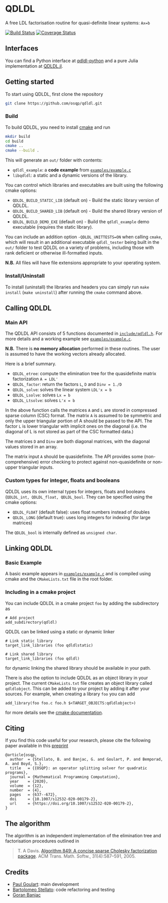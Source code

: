 # QDLDL
A free LDL factorisation routine for quasi-definite linear systems: `Ax=b`

[![Build Status](https://github.com/osqp/qdldl/actions/workflows/ci.yml/badge.svg)](https://github.com/osqp/qdldl/actions/workflows/ci.yml)
[![Coverage Status](https://coveralls.io/repos/github/osqp/qdldl/badge.svg)](https://coveralls.io/github/osqp/qdldl)

## Interfaces

You can find a Python interface at [qdldl-python](https://github.com/osqp/qdldl-python) and a pure Julia implementation at [QDLDL.jl](https://github.com/osqp/QDLDL.jl).

## Getting started
To start using QDLDL, first clone the repository

```bash
git clone https://github.com/osqp/qdldl.git
```

### Build

To build QDLDL, you need to install [cmake](https://cmake.org/) and run

```bash
mkdir build
cd build
cmake ..
cmake --build .
```

This will generate an `out/` folder with contents:

- `qdldl_example`: a **code example** from [`examples/example.c`](./examples/example.c)
- `libqdldl`: a static and a dynamic versions of the library.

You can control which libraries and executables are built using the following cmake options:

* `QDLDL_BUILD_STATIC_LIB` (default on) - Build the static library version of QDLDL.
* `QDLDL_BUILD_SHARED_LIB` (default on) - Build the shared library version of QDLDL.
* `QDLDL_BUILD_DEMO_EXE` (default on) - Build the `qdldl_example` demo executable (requires the static library).

You can include an addition option `-QDLDL_UNITTESTS=ON` when calling `cmake`, which will result in an additional executable `qdldl_tester` being built in the `out/` folder to test QDLDL on a variety of problems, including those with rank deficient or otherwise ill-formatted inputs.

**N.B.** All files will have file extensions appropriate to your operating system.


### Install/Uninstall

To install (uninstall) the libraries and headers you can simply run `make install` (`make uninstall`) after running the `cmake` command above.


## Calling QDLDL

### Main API

The QDLDL API consists of 5 functions documented in [`include/qdldl.h`](./include/qdldl.h).
For more details and a working example see [`examples/example.c`](./examples/example.c).

**N.B.** There is **no memory allocation** performed in these routines. The user is assumed to have the working vectors already allocated.

Here is a brief summary.

* `QDLDL_etree`: compute the elimination tree for the quasidefinite matrix factorization `A = LDL'`
* `QDLDL_factor`: return the factors `L`, `D` and `Dinv = 1./D`
* `QDLDL_solve`: solves the linear system `LDL'x = b`
* `QDLDL_Lsolve`: solves `Lx = b`
* `QDLDL_Ltsolve`: solves `L'x = b`

In the above function calls the matrices `A` and `L` are stored in compressed sparse column (CSC) format.   The matrix `A` is assumed to be symmetric and only the upper triangular portion of A should be passed to the API.   The factor `L` is lower triangular with implicit ones on the diagonal (i.e. the diagonal of L is not stored as part of the CSC formatted data.)

The matrices `D` and `Dinv` are both diagonal matrices, with the diagonal values stored in an array.

The matrix input `A` should be quasidefinite.   The API provides some (non-comprehensive) error checking to protect against non-quasidefinite or non-upper triangular inputs.

### Custom types for integer, floats and booleans
QDLDL uses its own internal types for integers, floats and booleans (`QDLDL_int, QDLDL_float, QDLDL_bool`. They can be specified using the cmake options:

- `QDLDL_FLOAT` (default false): uses float numbers instead of doubles
- `QDLDL_LONG` (default true): uses long integers for indexing (for large matrices)

The `QDLDL_bool` is internally defined as `unsigned char`.


## Linking QDLDL

### Basic Example
A basic example appears in [`examples/example.c`](./examples/example.c) and is compiled using cmake and the `CMakeLists.txt` file in the root folder.


### Including in a cmake project

You can include QDLDL in a cmake project `foo` by adding the subdirectory as
```
# Add project
add_subdirectory(qdldl)
```

QDLDL can be linked using a static or dynamic linker
```
# Link static library
target_link_libraries (foo qdldlstatic)

# Link shared library
target_link_libraries (foo qdldl)
```
for dynamic linking the shared library should be available in your path.

There is also the option to include QDLDL as an object library in your project.
The current `CMakeLists.txt` file creates an object library called `qdldlobject`.
This can be added to your project by adding it after your sources.
For example, when creating a library `foo` you can add

```
add_library(foo foo.c foo.h $<TARGET_OBJECTS:qdldlobject>)
```
for more details see the [cmake documentation](https://cmake.org/cmake/help/latest/command/add_library.html#object-libraries).


## Citing
If you find this code useful for your research, please cite the following paper available in this [preprint](https://arxiv.org/pdf/1711.08013.pdf)

```
@article{osqp,
  author  = {Stellato, B. and Banjac, G. and Goulart, P. and Bemporad, A. and Boyd, S.},
  title   = {{OSQP}: an operator splitting solver for quadratic programs},
  journal = {Mathematical Programming Computation},
  year    = {2020},
  volume  = {12},
  number  = {4},
  pages   = {637--672},
  doi     = {10.1007/s12532-020-00179-2},
  url     = {https://doi.org/10.1007/s12532-020-00179-2},
}
```


## The algorithm

The algorithm is an independent implementation of the elimination tree and factorisation procedures outlined in

> T. A Davis. [Algorithm 849: A concise sparse Cholesky factorization package](https://dl.acm.org/citation.cfm?id=1114277). ACM Trans. Math. Softw., 31(4):587–591, 2005.


## Credits

- [Paul Goulart](http://users.ox.ac.uk/~engs1373/): main development
- [Bartolomeo Stellato](https://stellato.io/): code refactoring and testing
- [Goran Banjac](https://people.ee.ethz.ch/~gbanjac/)
